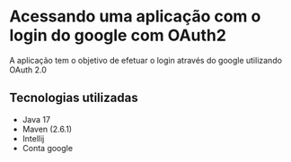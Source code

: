 # Acessando uma aplicação com o login do google com OAuth2

A aplicação tem o objetivo de efetuar o login através do google utilizando OAuth 2.0

## Tecnologias utilizadas

- Java 17
- Maven (2.6.1)
- Intellij
- Conta google

